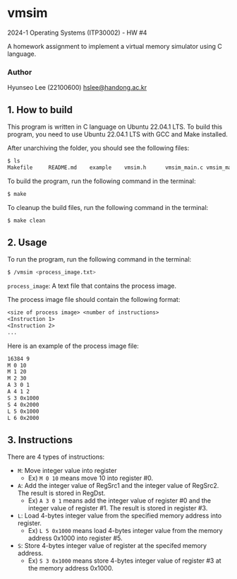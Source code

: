# vmsim
2024-1 Operating Systems (ITP30002) - HW #4

A homework assignment to implement a virtual memory simulator using C language.

### Author
Hyunseo Lee (22100600) <hslee@handong.ac.kr>

## 1. How to build
This program is written in C language on Ubuntu 22.04.1 LTS. To build this program, you need to use Ubuntu 22.04.1 LTS with GCC and Make installed.

After unarchiving the folder, you should see the following files:
```bash
$ ls
Makefile     README.md    example    vmsim.h      vmsim_main.c vmsim_main.h vmsim_op.c   vmsim_op.h
```

To build the program, run the following command in the terminal:
```bash
$ make
```

To cleanup the build files, run the following command in the terminal:
```bash
$ make clean
```

## 2. Usage
To run the program, run the following command in the terminal:
```bash
$ /vmsim <process_image.txt>
```

`process_image`: A text file that contains the process image.

The process image file should contain the following format:
```txt
<size of process image> <number of instructions>
<Instruction 1>
<Instruction 2>
...
```

Here is an example of the process image file:
```txt
16384 9
M 0 10
M 1 20
M 2 30
A 3 0 1
A 4 1 2
S 3 0x1000
S 4 0x2000
L 5 0x1000
L 6 0x2000
```

## 3. Instructions

There are 4 types of instructions:
- `M`: Move integer value into register
    - Ex) `M 0 10` means move 10 into register #0.
- `A`: Add the integer value of RegSrc1 and the integer value of RegSrc2. The result is stored in RegDst.
    - Ex) `A 3 0 1` means add the integer value of register #0 and the integer value of register #1. The result is stored in register #3.
- `L`: Load 4-bytes integer value from the specified memory address into register.
    - Ex) `L 5 0x1000` means load 4-bytes integer value from the memory address 0x1000 into register #5.
- `S`: Store 4-bytes integer value of register at the specifed memory address.
    - Ex) `S 3 0x1000` means store 4-bytes integer value of register #3 at the memory address 0x1000.
